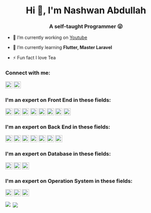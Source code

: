 <h1 align="center">Hi 👋, I'm Nashwan Abdullah</h1>
<h3 align="center">A self-taught Programmer 😜</h3>

- 🔭 I’m currently working on  [Youtube](https://www.youtube.com/rstacode)
 
- 🌱 I’m currently learning **Flutter, Master Laravel**

- ⚡ Fun fact I love Tea

### Connect with me:

<a href="https://fb.com/codenashwan" target="blank"><img src="https://cdn.iconscout.com/icon/free/png-128/facebook-224-498412.png" height="22" width="22" /></a>
<a href="https://wa.me/07704695176" target="blank"><img src="https://cdn.iconscout.com/icon/free/png-256/whatsapp-43-189795.png" height="22" width="22" /></a>

<h3><b>I'm an expert on Front End in these fields:</b></h3>
<p align="left">
   <img src="https://devicon.dev/devicon.git/icons/html5/html5-original.svg" width="22" height="22"/>
   <img src="https://devicon.dev/devicon.git/icons/css3/css3-original.svg" width="22" height="22"/>
   <img src="https://devicon.dev/devicon.git/icons/javascript/javascript-original.svg" width="22" height="22"/>
   <img src="https://devicon.dev/devicon.git/icons/jquery/jquery-original.svg" width="22" height="22"/>
   <img src="https://devicons.github.io/devicon/devicon.git/icons/bootstrap/bootstrap-plain.svg" width="22" height="22"/>
   <img src="https://devicon.dev/devicon.git/icons/ionic/ionic-original.svg" width="22" height="22"/>
   <img src="https://devicon.dev/devicon.git/icons/flutter/flutter-original.svg" width="22" height="22"/>
   <img src="https://devicon.dev/devicon.git/icons/illustrator/illustrator-plain.svg" width="22" height="22"/>
</p>

<h3><b>I'm an expert on Back End in these fields:</b></h3>
<p align="left">
   <img src="https://devicon.dev/devicon.git/icons/java/java-original.svg" width="22" height="22"/>
 <img src="https://devicon.dev/devicon.git/icons/csharp/csharp-original.svg" width="22" height="22"/>
 <img src="https://www.vectorlogo.zone/logos/dartlang/dartlang-icon.svg" alt="dart" width="22" height="22"/>
 <img src="https://devicon.dev/devicon.git/icons/php/php-original.svg" width="22" height="22"/>
 <img src="https://devicon.dev/devicon.git/icons/composer/composer-original.svg" width="22" height="22"/>
 <img src="https://devicon.dev/devicon.git/icons/laravel/laravel-plain.svg" width="22" height="22"/>
   <img src="https://indykoning.nl/wp-content/uploads/2020/03/Livewire.png" width="22" height="22"/>

</p>

<h3><b>I'm an expert on Database in these fields:</b></h3>
<p align="left">
 <img src="https://devicons.github.io/devicon/devicon.git/icons/mysql/mysql-original-wordmark.svg" width="22" height="22"/>
 <img src="https://devicon.dev/devicon.git/icons/oracle/oracle-original.svg" width="22" height="22"/>
  <img src="https://img.icons8.com/color/2x/microsoft-sql-server.png" width="22" height="22"/>

</p>
<h3><b>I'm an expert on Operation System in these fields:</b></h3>
<p align="left">
 <img src="https://devicons.github.io/devicon/devicon.git/icons/linux/linux-original.svg" width="22" height="22"/>
 <img src="https://devicon.dev/devicon.git/icons/debian/debian-original.svg" width="22" height="22"/>
  <img src="https://devicon.dev/devicon.git/icons/windows8/windows8-original.svg" width="22" height="22"/>

</p>


<p><img align="left" src="https://github-readme-stats.vercel.app/api/top-langs/?username=codenashwan&layout=compact&hide=html"></p>
<p>&nbsp;<img align="center" src="https://github-readme-stats.vercel.app/api?username=codenashwan&show_icons=true"></p>



